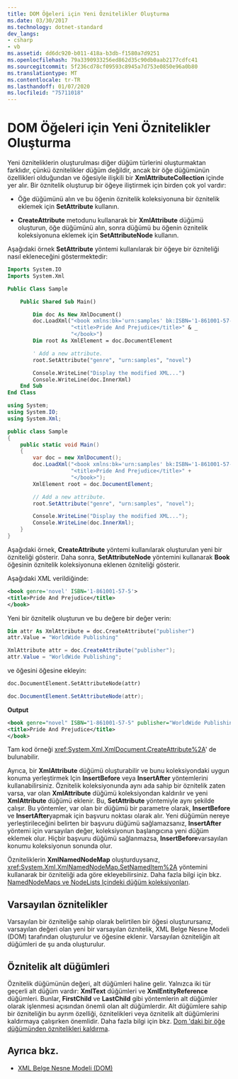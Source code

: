 ```yaml
---
title: DOM Öğeleri için Yeni Öznitelikler Oluşturma
ms.date: 03/30/2017
ms.technology: dotnet-standard
dev_langs:
- csharp
- vb
ms.assetid: dd6dc920-b011-418a-b3db-f1580a7d9251
ms.openlocfilehash: 79a3390933256ed862d35c90db0aab2177cdfc41
ms.sourcegitcommit: 5f236cd78cf09593c8945a7d753e0850e96a0b80
ms.translationtype: MT
ms.contentlocale: tr-TR
ms.lasthandoff: 01/07/2020
ms.locfileid: "75711018"
---
```

# <a name="creating-new-attributes-for-elements-in-the-dom"></a>DOM Öğeleri için Yeni Öznitelikler Oluşturma

Yeni özniteliklerin oluşturulması diğer düğüm türlerini oluşturmaktan farklıdır, çünkü öznitelikler düğüm değildir, ancak bir öğe düğümünün özellikleri olduğundan ve öğesiyle ilişkili bir **XmlAttributeCollection** içinde yer alır. Bir öznitelik oluşturup bir öğeye iliştirmek için birden çok yol vardır:

- Öğe düğümünü alın ve bu öğenin öznitelik koleksiyonuna bir öznitelik eklemek için **SetAttribute** kullanın.

- **CreateAttribute** metodunu kullanarak bir **XmlAttribute** düğümü oluşturun, öğe düğümünü alın, sonra düğümü bu öğenin öznitelik koleksiyonuna eklemek için **SetAttributeNode** kullanın.

Aşağıdaki örnek **SetAttribute** yöntemi kullanılarak bir öğeye bir özniteliği nasıl ekleneceğini göstermektedir:

```vb
Imports System.IO
Imports System.Xml

Public Class Sample

    Public Shared Sub Main()

        Dim doc As New XmlDocument()
        doc.LoadXml("<book xmlns:bk='urn:samples' bk:ISBN='1-861001-57-5'>" & _
                    "<title>Pride And Prejudice</title>" & _
                    "</book>")
        Dim root As XmlElement = doc.DocumentElement

        ' Add a new attribute.
        root.SetAttribute("genre", "urn:samples", "novel")

        Console.WriteLine("Display the modified XML...")
        Console.WriteLine(doc.InnerXml)
    End Sub
End Class
```  
  
```csharp
using System;
using System.IO;
using System.Xml;

public class Sample
{
    public static void Main()
    {
        var doc = new XmlDocument();
        doc.LoadXml("<book xmlns:bk='urn:samples' bk:ISBN='1-861001-57-5'>" +
                    "<title>Pride And Prejudice</title>" +
                    "</book>");
        XmlElement root = doc.DocumentElement;

        // Add a new attribute.
        root.SetAttribute("genre", "urn:samples", "novel");

        Console.WriteLine("Display the modified XML...");
        Console.WriteLine(doc.InnerXml);
    }
}
```

Aşağıdaki örnek, **CreateAttribute** yöntemi kullanılarak oluşturulan yeni bir özniteliği gösterir. Daha sonra, **SetAttributeNode** yöntemini kullanarak **Book** öğesinin öznitelik koleksiyonuna eklenen özniteliği gösterir.

Aşağıdaki XML verildiğinde:
  
```xml
<book genre='novel' ISBN='1-861001-57-5'>
<title>Pride And Prejudice</title>
</book>
```

Yeni bir öznitelik oluşturun ve bu değere bir değer verin:

```vb
Dim attr As XmlAttribute = doc.CreateAttribute("publisher")
attr.Value = "WorldWide Publishing"
```

```csharp
XmlAttribute attr = doc.CreateAttribute("publisher");
attr.Value = "WorldWide Publishing";
```

ve öğesini öğesine ekleyin:

```vb
doc.DocumentElement.SetAttributeNode(attr)
```

```csharp
doc.DocumentElement.SetAttributeNode(attr);
```

**Output**

```xml
<book genre="novel" ISBN="1-861001-57-5" publisher="WorldWide Publishing">
<title>Pride And Prejudice</title>
</book>
```

Tam kod örneği <xref:System.Xml.XmlDocument.CreateAttribute%2A>' de bulunabilir.

Ayrıca, bir **XmlAttribute** düğümü oluşturabilir ve bunu koleksiyondaki uygun konuma yerleştirmek Için **InsertBefore** veya **InsertAfter** yöntemlerini kullanabilirsiniz. Öznitelik koleksiyonunda aynı ada sahip bir öznitelik zaten varsa, var olan **XmlAttribute** düğümü koleksiyondan kaldırılır ve yeni **XmlAttribute** düğümü eklenir. Bu, **SetAttribute** yöntemiyle aynı şekilde çalışır. Bu yöntemler, var olan bir düğümü bir parametre olarak, **InsertBefore** ve **InsertAfter**yapmak için başvuru noktası olarak alır. Yeni düğümün nereye yerleştirileceğini belirten bir başvuru düğümü sağlamazsanız, **InsertAfter** yöntemi için varsayılan değer, koleksiyonun başlangıcına yeni düğüm eklemek olur. Hiçbir başvuru düğümü sağlanmazsa, **InsertBefore**varsayılan konumu koleksiyonun sonunda olur.

Özniteliklerin **XmlNamedNodeMap** oluşturduysanız, <xref:System.Xml.XmlNamedNodeMap.SetNamedItem%2A> yöntemini kullanarak bir özniteliği ada göre ekleyebilirsiniz. Daha fazla bilgi için bkz. [NamedNodeMaps ve NodeLists Içindeki düğüm koleksiyonları](node-collections-in-namednodemaps-and-nodelists.md).

## <a name="default-attributes"></a>Varsayılan öznitelikler

Varsayılan bir özniteliğe sahip olarak belirtilen bir öğesi oluşturursanız, varsayılan değeri olan yeni bir varsayılan öznitelik, XML Belge Nesne Modeli (DOM) tarafından oluşturulur ve öğesine eklenir. Varsayılan özniteliğin alt düğümleri de şu anda oluşturulur.

## <a name="attribute-child-nodes"></a>Öznitelik alt düğümleri

Öznitelik düğümünün değeri, alt düğümleri haline gelir. Yalnızca iki tür geçerli alt düğüm vardır: **XmlText** düğümleri ve **XmlEntityReference** düğümleri. Bunlar, **FirstChild** ve **LastChild** gibi yöntemlerin alt düğümler olarak işlenmesi açısından önemli olan alt düğümlerdir. Alt düğümlere sahip bir özniteliğin bu ayrım özelliği, öznitelikleri veya öznitelik alt düğümlerini kaldırmaya çalışırken önemlidir. Daha fazla bilgi için bkz. [Dom 'daki bir öğe düğümünden öznitelikleri kaldırma](removing-attributes-from-an-element-node-in-the-dom.md).

## <a name="see-also"></a>Ayrıca bkz.

- [XML Belge Nesne Modeli (DOM)](xml-document-object-model-dom.md)
